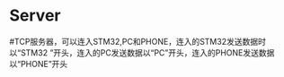 # Server
#TCP服务器，可以连入STM32,PC和PHONE，连入的STM32发送数据时以“STM32 ”开头，连入的PC发送数据以“PC”开头，连入的PHONE发送数据以“PHONE”开头
